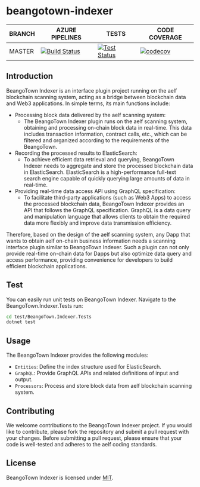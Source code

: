 # beangotown-indexer
BRANCH | AZURE PIPELINES                                                                                                                                                                                                                             | TESTS                                                                                                                                                                                                  | CODE COVERAGE
-------|---------------------------------------------------------------------------------------------------------------------------------------------------------------------------------------------------------------------------------------------|--------------------------------------------------------------------------------------------------------------------------------------------------------------------------------------------------------|--------------
MASTER   | [![Build Status](https://dev.azure.com/BeangoTown/beangotown-indexer/_apis/build/status/beangotown-indexer?branchName=master)](https://dev.azure.com/BeangoTown/beangotown-indexer/_build/latest?definitionId=3&branchName=master) | [![Test Status](https://img.shields.io/azure-devops/tests/BeangoTown/beangotown-indexer/3/master)](https://dev.azure.com/BeangoTown/beangotown-indexer/_build/latest?definitionId=3&branchName=master) | [![codecov](https://codecov.io/github/Beangotown/beangotown-indexer/graph/badge.svg?token=V2WBZENI8E)](https://codecov.io/github/Beangotown/beangotown-indexer)

## Introduction
BeangoTown Indexer is an interface plugin project running on the aelf blockchain scanning system, acting as a bridge between blockchain data and Web3 applications. In simple terms, its main functions include:

- Processing block data delivered by the aelf scanning system:
    - The BeangoTown Indexer plugin runs on the aelf scanning system, obtaining and processing on-chain block data in real-time. This data includes transaction information, contract calls, etc., which can be filtered and organized according to the  requirements of the BeangoTown.
- Recording the processed results to ElasticSearch:
    - To achieve efficient data retrieval and querying, BeangoTown Indexer needs to aggregate and store the processed blockchain data in ElasticSearch. ElasticSearch is a high-performance full-text search engine capable of quickly querying large amounts of data in real-time.
- Providing real-time data access API using GraphQL specification:
    - To facilitate third-party applications (such as Web3 Apps) to access the processed blockchain data, BeangoTown Indexer provides an API that follows the GraphQL specification. GraphQL is a data query and manipulation language that allows clients to obtain the required data more flexibly and improve data transmission efficiency.

Therefore, based on the design of the aelf scanning system, any Dapp that wants to obtain aelf on-chain business information needs a scanning interface plugin similar to BeangoTown Indexer. Such a plugin can not only provide real-time on-chain data for Dapps but also optimize data query and access performance, providing convenience for developers to build efficient blockchain applications.

## Test

You can easily run unit tests on BeangoTown Indexer. Navigate to the BeangoTown.Indexer.Tests run:

```Bash
cd test/BeangoTown.Indexer.Tests
dotnet test
```

## Usage

The BeangoTown Indexer provides the following modules:

- `Entities`: Define the index structure used for ElasticSearch.
- `GraphQL`: Provide GraphQL APIs and related definitions of input and output.
- `Processors`: Process and store block data from aelf blockchain scanning system.

## Contributing

We welcome contributions to the BeangoTown Indexer project. If you would like to contribute, please fork the repository and submit a pull request with your changes. Before submitting a pull request, please ensure that your code is well-tested and adheres to the aelf coding standards.
## License

BeangoTown Indexer is licensed under [MIT](https://github.com/Beangotown/beangotown-indexer/blob/master/LICENSE).

